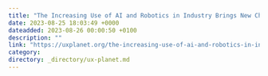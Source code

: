 ```yaml
---
title: "The Increasing Use of AI and Robotics in Industry Brings New Challenges For UX Designers"
date: 2023-08-25 18:03:49 +0000
dateadded: 2023-08-26 00:00:50 +0100
description: ""
link: "https://uxplanet.org/the-increasing-use-of-ai-and-robotics-in-industry-brings-new-challenges-for-ux-designers-23a0cde9667?source=rss----819cc2aaeee0---4"
category:
directory: _directory/ux-planet.md
---
```

